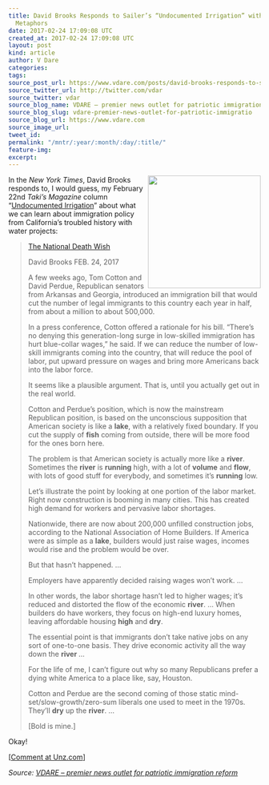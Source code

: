 ```yaml
---
title: David Brooks Responds to Sailer’s “Undocumented Irrigation” with His Own Watery
  Metaphors
date: 2017-02-24 17:09:08 UTC
created_at: 2017-02-24 17:09:08 UTC
layout: post
kind: article
author: V Dare
categories: 
tags: 
source_post_url: https://www.vdare.com/posts/david-brooks-responds-to-sailers-undocumented-irrigation-with-his-own-watery-metaphors
source_twitter_url: http://twitter.com/vdar
source_twitter: vdar
source_blog_name: VDARE – premier news outlet for patriotic immigration reform
source_blog_slug: vdare-premier-news-outlet-for-patriotic-immigratio
source_blog_url: https://www.vdare.com
source_image_url: 
tweet_id: 
permalink: "/mntr/:year/:month/:day/:title/"
feature-img: 
excerpt: 
---
```

<div class="pf-content"><p><img class="aligncenter size-full wp-image-107905" title="" src="https://s3-us-west-2.amazonaws.com/vdare-live/wp-content/uploads/2017/02/24120812/irrigation.jpg" alt="" width="225" align="right">In the <em>New York Times</em>, David Brooks responds to, I would guess, my February 22nd <em>Taki’s Magazine</em> column “<a title="http://takimag.com/article/undocumented_irrigation_steve_sailer#axzz4ZAy0zws3" href="http://takimag.com/article/undocumented_irrigation_steve_sailer#axzz4ZAy0zws3">Undocumented Irrigation</a>” about what we can learn about immigration policy from California’s troubled history with water projects:</p>
<blockquote><p><a id="xlink_1_2" class="xlink" title="Anchor Link to This Paragraph" href="http://www.unz.com/isteve/#xlink_1_2" name="xlink_1_2"></a> <a title="https://www.nytimes.com/2017/02/24/opinion/the-national-death-wish.html?_r=0" href="https://www.nytimes.com/2017/02/24/opinion/the-national-death-wish.html?_r=0">The National Death Wish</a></p>
<p>David Brooks FEB. 24, 2017</p>
<p><a id="xlink_1_3" class="xlink" title="Anchor Link to This Paragraph" href="http://www.unz.com/isteve/#xlink_1_3" name="xlink_1_3"></a>A few weeks ago, Tom Cotton and David Perdue, Republican senators from Arkansas and Georgia, introduced an immigration bill that would cut the number of legal immigrants to this country each year in half, from about a million to about 500,000.</p>
<p><a id="xlink_1_4" class="xlink" title="Anchor Link to This Paragraph" href="http://www.unz.com/isteve/#xlink_1_4" name="xlink_1_4"></a>In a press conference, Cotton offered a rationale for his bill. “There’s no denying this generation-long surge in low-skilled immigration has hurt blue-collar wages,” he said. If we can reduce the number of low-skill immigrants coming into the country, that will reduce the pool of labor, put upward pressure on wages and bring more Americans back into the labor force.</p>
<p><a id="xlink_1_5" class="xlink" title="Anchor Link to This Paragraph" href="http://www.unz.com/isteve/#xlink_1_5" name="xlink_1_5"></a>It seems like a plausible argument. That is, until you actually get out in the real world.</p>
<p><a id="xlink_1_6" class="xlink" title="Anchor Link to This Paragraph" href="http://www.unz.com/isteve/#xlink_1_6" name="xlink_1_6"></a>Cotton and Perdue’s position, which is now the mainstream Republican position, is based on the unconscious supposition that American society is like a <strong>lake</strong>, with a relatively fixed boundary. If you cut the supply of <strong>fish</strong> coming from outside, there will be more food for the ones born here.</p><div id="57966237cc52c74a5e1363c4" class="vdb_player vdb_57966237cc52c74a5e1363c456bcd17ce4b018167fea5539">    </div>
<p><a id="xlink_1_7" class="xlink" title="Anchor Link to This Paragraph" href="http://www.unz.com/isteve/#xlink_1_7" name="xlink_1_7"></a>The problem is that American society is actually more like a <strong>river</strong>. Sometimes the <strong>river</strong> is <strong>running</strong> high, with a lot of <strong>volume</strong> and <strong>flow</strong>, with lots of good stuff for everybody, and sometimes it’s <strong>running</strong> low.</p>
<p><a id="xlink_1_8" class="xlink" title="Anchor Link to This Paragraph" href="http://www.unz.com/isteve/#xlink_1_8" name="xlink_1_8"></a>Let’s illustrate the point by looking at one portion of the labor market. Right now construction is booming in many cities. This has created high demand for workers and pervasive labor shortages.</p>
<p><a id="xlink_1_9" class="xlink" title="Anchor Link to This Paragraph" href="http://www.unz.com/isteve/#xlink_1_9" name="xlink_1_9"></a>Nationwide, there are now about 200,000 unfilled construction jobs, according to the National Association of Home Builders. If America were as simple as a <strong>lake</strong>, builders would just raise wages, incomes would rise and the problem would be over.</p>
<p><a id="xlink_1_10" class="xlink" title="Anchor Link to This Paragraph" href="http://www.unz.com/isteve/#xlink_1_10" name="xlink_1_10"></a>But that hasn’t happened. …</p>
<p><a id="xlink_1_11" class="xlink" title="Anchor Link to This Paragraph" href="http://www.unz.com/isteve/#xlink_1_11" name="xlink_1_11"></a>Employers have apparently decided raising wages won’t work. …</p>
<p><a id="xlink_1_12" class="xlink" title="Anchor Link to This Paragraph" href="http://www.unz.com/isteve/#xlink_1_12" name="xlink_1_12"></a>In other words, the labor shortage hasn’t led to higher wages; it’s reduced and distorted the flow of the economic <strong>river</strong>. … When builders do have workers, they focus on high-end luxury homes, leaving affordable housing <strong>high</strong> and <strong>dry</strong>.</p>
<p><a id="xlink_1_13" class="xlink" title="Anchor Link to This Paragraph" href="http://www.unz.com/isteve/#xlink_1_13" name="xlink_1_13"></a>The essential point is that immigrants don’t take native jobs on any sort of one-to-one basis. They drive economic activity all the way down the <strong>river </strong>…</p>
<p><a id="xlink_1_14" class="xlink" title="Anchor Link to This Paragraph" href="http://www.unz.com/isteve/#xlink_1_14" name="xlink_1_14"></a>For the life of me, I can’t figure out why so many Republicans prefer a dying white America to a place like, say, Houston.</p>
<p><a id="xlink_1_15" class="xlink" title="Anchor Link to This Paragraph" href="http://www.unz.com/isteve/#xlink_1_15" name="xlink_1_15"></a>Cotton and Perdue are the second coming of those static mind-set/slow-growth/zero-sum liberals one used to meet in the 1970s. They’ll <strong>dry</strong> up the <strong>river</strong>. …</p>
<p><a id="xlink_1_16" class="xlink" title="Anchor Link to This Paragraph" href="http://www.unz.com/isteve/#xlink_1_16" name="xlink_1_16"></a>[Bold is mine.]</p></blockquote>
<p><a id="xlink_1_17" class="xlink" title="Anchor Link to This Paragraph" href="http://www.unz.com/isteve/#xlink_1_17" name="xlink_1_17"></a>Okay!</p>
<p>[<a href="http://www.unz.com/isteve/david-brooks-responds-to-my-undocumented-irrigation-with-his-own-watery-metaphors/">Comment at Unz.com</a>]</p>
</div><div class="">
    <i>Source: <a href="https://www.vdare.com">VDARE – premier news outlet for patriotic immigration reform</a></i>
</div>
